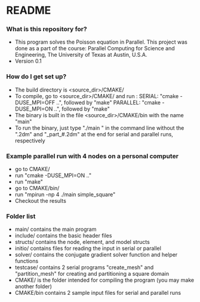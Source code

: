 # README #

### What is this repository for? ###

* This program solves the Poisson equation in Parallel. This project was done as a part of the course: Parallel Computing for Science and Engineering, The University of Texas at Austin, U.S.A.
* Version 0.1

### How do I get set up? ###

* The build directory is <source_dir>/CMAKE/
* To compile, go to <source_dir>/CMAKE/ and run :
     SERIAL:    "cmake -DUSE_MPI=OFF ..", followed by "make"
     PARALLEL:  "cmake -DUSE_MPI=ON  ..", followed by "make"
* The binary is built in the file <source_dir>/CMAKE/bin with the name "main"
* To run the binary, just type "./main <filename>" in the command line without the ".2dm" and "\_part\_#.2dm" at the end for serial and parallel runs, respectively

### Example parallel run with 4 nodes on a personal computer ###
* go to CMAKE/
* run "cmake -DUSE\_MPI=ON .."
* run "make"
* go to CMAKE/bin/
* run "mpirun -np 4 ./main simple\_square"
* Checkout the results


### Folder list ###
* main/     contains the main program
* include/  contains the basic header files
* structs/  contains the node, element, and model structs
* initio/   contains files for reading the input in serial or parallel
* solver/   contains the conjugate gradient solver function and helper functions
* testcase/ contains 2 serial programs "create\_mesh" and "partition\_mesh" for creating and partitioning a square domain
* CMAKE/    is the folder intended for compiling the program (you may make another folder)
* CMAKE/bin contains 2 sample input files for serial and parallel runs
